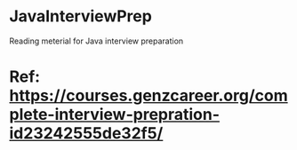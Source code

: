 # JavaInterviewPrep
Reading meterial for Java interview preparation

# Ref: https://courses.genzcareer.org/complete-interview-prepration-id23242555de32f5/